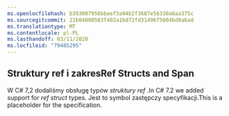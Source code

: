 ```yaml
---
ms.openlocfilehash: b393007956bbaef3a94b2f3687e5b330a6aa375c
ms.sourcegitcommit: 21b04008503f402a1bd72fd31496f5604bd8a6ad
ms.translationtype: MT
ms.contentlocale: pl-PL
ms.lasthandoff: 03/11/2020
ms.locfileid: "79485295"
---
```

## <a name="ref-structs-and-span"></a><span data-ttu-id="bddad-101">Struktury ref i zakres</span><span class="sxs-lookup"><span data-stu-id="bddad-101">Ref Structs and Span</span></span>

<span data-ttu-id="bddad-102">W C# 7,2 dodaliśmy obsługę typów *struktury ref* .</span><span class="sxs-lookup"><span data-stu-id="bddad-102">In C# 7.2 we added support for *ref struct* types.</span></span>  <span data-ttu-id="bddad-103">Jest to symbol zastępczy specyfikacji.</span><span class="sxs-lookup"><span data-stu-id="bddad-103">This is a placeholder for the specification.</span></span>
